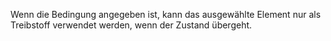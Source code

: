 Wenn die Bedingung angegeben ist, kann das ausgewählte Element nur als Treibstoff verwendet werden, wenn der Zustand übergeht.
